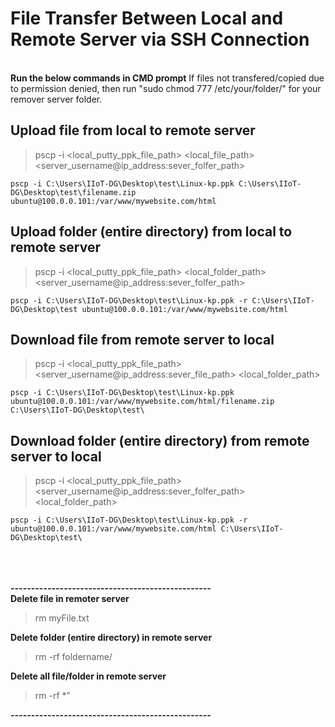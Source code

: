 # File Transfer Between Local and Remote Server via SSH Connection
\
**Run the below commands in CMD prompt**
If files not transfered/copied due to permission denied, then run "sudo chmod 777 /etc/your/folder/" for your remover server folder.



## Upload file from local to remote server
> pscp -i <local_putty_ppk_file_path> <local_file_path> <server_username@ip_address:sever_folfer_path>
```
pscp -i C:\Users\IIoT-DG\Desktop\test\Linux-kp.ppk C:\Users\IIoT-DG\Desktop\test\filename.zip ubuntu@100.0.0.101:/var/www/mywebsite.com/html
```

## Upload folder (entire directory) from local to remote server
> pscp -i <local_putty_ppk_file_path> <local_folder_path> <server_username@ip_address:sever_folfer_path>
```
pscp -i C:\Users\IIoT-DG\Desktop\test\Linux-kp.ppk -r C:\Users\IIoT-DG\Desktop\test ubuntu@100.0.0.101:/var/www/mywebsite.com/html
```

## Download file from remote server to local
> pscp -i <local_putty_ppk_file_path> <server_username@ip_address:sever_file_path> <local_folder_path>
```
pscp -i C:\Users\IIoT-DG\Desktop\test\Linux-kp.ppk ubuntu@100.0.0.101:/var/www/mywebsite.com/html/filename.zip C:\Users\IIoT-DG\Desktop\test\
```

## Download folder (entire directory) from remote server to local
> pscp -i <local_putty_ppk_file_path> <server_username@ip_address:sever_folfer_path> <local_folder_path>
```
pscp -i C:\Users\IIoT-DG\Desktop\test\Linux-kp.ppk -r ubuntu@100.0.0.101:/var/www/mywebsite.com/html C:\Users\IIoT-DG\Desktop\test\
```
\
\
\
**-------------------------------------------------**
\
**Delete file in remoter server**
> rm myFile.txt

**Delete folder (entire directory) in remote server**
> rm -rf foldername/

**Delete all file/folder in remote server**
> rm -rf *"
  
**-------------------------------------------------**
